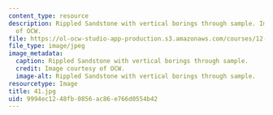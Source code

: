 ```yaml
---
content_type: resource
description: Rippled Sandstone with vertical borings through sample. Image courtesy
  of OCW.
file: https://ol-ocw-studio-app-production.s3.amazonaws.com/courses/12-110-sedimentary-geology-fall-2004/9994ec1248fb0856ac86e766d0554b42_41.jpg
file_type: image/jpeg
image_metadata:
  caption: Rippled Sandstone with vertical borings through sample.
  credit: Image courtesy of OCW.
  image-alt: Rippled Sandstone with vertical borings through sample.
resourcetype: Image
title: 41.jpg
uid: 9994ec12-48fb-0856-ac86-e766d0554b42
---
```

